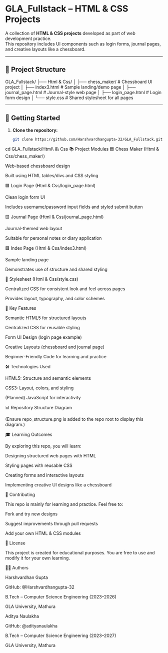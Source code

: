 # GLA_Fullstack – HTML & CSS Projects

A collection of **HTML & CSS projects** developed as part of web development practice.  
This repository includes UI components such as login forms, journal pages, and creative layouts like a chessboard.

---

## 📁 Project Structure
GLA_Fullstack/
├── Html & Css/
│ ├── chess_maker/ # Chessboard UI project
│ ├── index3.html # Sample landing/demo page
│ ├── journal_page.html # Journal-style web page
│ ├── login_page.html # Login form design
│ └── style.css # Shared stylesheet for all pages


---

## 🚀 Getting Started

1. **Clone the repository:**
   ```bash
   git clone https://github.com/Harshvardhangupta-32/GLA_Fullstack.git

cd GLA_Fullstack/Html\ \&\ Css
📚 Project Modules
🟦 Chess Maker (Html & Css/chess_maker/)

Web-based chessboard design

Built using HTML tables/divs and CSS styling

🟩 Login Page (Html & Css/login_page.html)

Clean login form UI

Includes username/password input fields and styled submit button

🟨 Journal Page (Html & Css/journal_page.html)

Journal-themed web layout

Suitable for personal notes or diary application

🟥 Index Page (Html & Css/index3.html)

Sample landing page

Demonstrates use of structure and shared styling

🎨 Stylesheet (Html & Css/style.css)

Centralized CSS for consistent look and feel across pages

Provides layout, typography, and color schemes

🎯 Key Features

Semantic HTML5 for structured layouts

Centralized CSS for reusable styling

Form UI Design (login page example)

Creative Layouts (chessboard and journal page)

Beginner-Friendly Code for learning and practice

🛠 Technologies Used

HTML5: Structure and semantic elements

CSS3: Layout, colors, and styling

(Planned) JavaScript for interactivity

📊 Repository Structure Diagram

(Ensure repo_structure.png is added to the repo root to display this diagram.)

🎓 Learning Outcomes

By exploring this repo, you will learn:

Designing structured web pages with HTML

Styling pages with reusable CSS

Creating forms and interactive layouts

Implementing creative UI designs like a chessboard

🤝 Contributing

This repo is mainly for learning and practice.
Feel free to:

Fork and try new designs

Suggest improvements through pull requests

Add your own HTML & CSS modules

📄 License

This project is created for educational purposes.
You are free to use and modify it for your own learning.

👨‍💻 Authors

Harshvardhan Gupta

GitHub: @Harshvardhangupta-32

B.Tech – Computer Science Engineering (2023–2026)

GLA University, Mathura

Aditya Naulakha

GitHub: @adityanaulakha

B.Tech – Computer Science Engineering (2023–2027)

GLA University, Mathura
